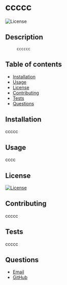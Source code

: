# ccccc
![License]()    
## Description
         cccccc
## Table of contents
  * [Installation](#installation)
  * [Usage](#usage)
  * [License](#license)
  * [Contributing](#contributing)
  * [Tests](#tests)
  * [Questions](#questions)
    
## Installation
  ccccc
    
## Usage
  cccc
    
    
## License
[![License]()]()
     
## Contributing
  ccccc
    
    
## Tests
  ccccc
    
    
## Questions
   * [Email](mailto:brentjustinhouston@gmail.com)
   * [GitHub](https://github.com/brenthouston)
